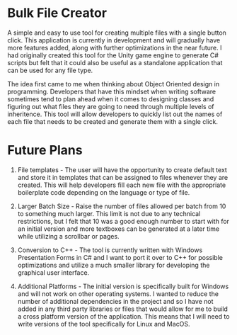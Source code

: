 # Bulk File Creator
A simple and easy to use tool for creating multiple files with a single button click. This application is currently in development and will gradually have more features added, along with further optimizations in the near future. I had originally created this tool for the Unity game engine to generate C# scripts but felt that it could also be useful as a standalone application that can be used for any file type. 

The idea first came to me when thinking about Object Oriented design in programming. Developers that have this mindset when writing software sometimes tend to plan ahead when it comes to designing classes and figuring out what files they are going to need through multiple levels of inheritence. This tool will allow developers to quickly list out the names of each file that needs to be created and generate them with a single click.

# Future Plans
1. File templates - The user will have the opportunity to create default text and store it in templates that can be assigned to files whenever they are created. This will help developers fill each new file with the appropriate boilerplate code depending on the language or type of file.

2. Larger Batch Size - Raise the number of files allowed per batch from 10 to something much larger. This limit is not due to any technical restrictions, but I felt that 10 was a good enough number to start with for an initial version and more textboxes can be generated at a later time while utilizing a scrollbar
or pages.

3. Conversion to C++ - The tool is currently written with Windows Presentation Forms in C# and I want to port it over to C++ for possible optimizations and utilize a much smaller library for developing the graphical user interface.

4. Additional Platforms - The initial version is specifically built for Windows and will not work on other operating systems. I wanted to reduce the number of additional dependencies in the project and so I have not added in any third party libraries or files that would allow for me to build a cross platform version of the application. This means that I will need to write versions of the tool specifically for Linux and MacOS.
